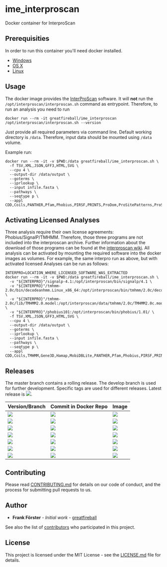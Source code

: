 # ime_interproscan
Docker container for InterproScan

## Prerequisities

In order to run this container you'll need docker installed.

* [Windows](https://docs.docker.com/windows/started)
* [OS X](https://docs.docker.com/mac/started/)
* [Linux](https://docs.docker.com/linux/started/)

## Usage

The docker image provides the
[InterProScan](https://www.ebi.ac.uk/interpro/download.html) software. It will **not** run the
`/opt/interproscan/interproscan.sh` command as entrypoint.  Therefore, to run an analysis you need to run

```
docker run --rm -it greatfireball/ime_interproscan /opt/interproscan/interproscan.sh --version
```

Just provide all required parameters via command line.
Default working directory is `/data`.
Therefore, input data should be mounted using `/data` volume.

Example run:

```
docker run --rm -it -v $PWD:/data greatfireball/ime_interproscan.sh \
  -f TSV,XML,JSON,GFF3,HTML,SVG \
  --cpu 4 \
  --output-dir /data/output \
  --goterms \
  --iprlookup \
  --input infile.fasta \
  --pathways \
  --seqtype p \
  --appl CDD,Coils,PANTHER,Pfam,Phobius,PIRSF,PRINTS,ProDom,ProSitePatterns,ProSiteProfiles,SFLD,SMART,SUPERFAMILY,TIGRFAM
```
## Activating Licensed Analyses
Three analysis require their own license agreements: Phobius/SignalP/TMHMM. Therefore, those three programs are not included into the interproscan archive. Further information about the download of those programs can be found at the [interproscan wiki](https://github.com/ebi-pf-team/interproscan/wiki/ActivatingLicensedAnalyses). All analysis can be activated by mounting the required software into the docker images as volumes. For example, the same interpro run as above, but with activated licensed Analyses can be run as follows:

```
INTERPRO=LOCATION_WHERE_LICENSED_SOFTWARE_WAS_EXTRACTED
docker run --rm -it -v $PWD:/data greatfireball/ime_interproscan.sh \
  -v "${INTERPRO}"/signalp-4.1:/opt/interproscan/bin/signalp/4.1 \
  -v "${INTERPRO}"/tmhmm-2.0c/bin/decodeanhmm.Linux_x86_64:/opt/interproscan/bin/tmhmm/2.0c/decodeanhmm \
  -v "${INTERPRO}"/tmhmm-2.0c/lib/TMHMM2.0.model:/opt/interproscan/data/tmhmm/2.0c/TMHMM2.0c.model \
  -v "${INTERPRO}"/phobius101:/opt/interproscan/bin/phobius/1.01/ \
  -f TSV,XML,JSON,GFF3,HTML,SVG \
  --cpu 4 \
  --output-dir /data/output \
  --goterms \
  --iprlookup \
  --input infile.fasta \
  --pathways \
  --seqtype p \
  --appl CDD,Coils,TMHMM,Gene3D,Hamap,MobiDBLite,PANTHER,Pfam,Phobius,PIRSF,PRINTS,ProDom,ProSitePatterns,ProSiteProfiles,SFLD,SignalP_EUK,SignalP_GRAM_NEGATIVE,SignalP_GRAM_POSITIVE,SMART,SUPERFAMILY,TIGRFAM
```

## Releases

The master branch contains a rolling release.  The develop branch is
used for further development.  Specific tags are used for different
releases. Latest release is
[![](https://images.microbadger.com/badges/version/greatfireball/ime_interproscan:v5.35-74.svg)](https://microbadger.com/images/greatfireball/ime_interproscan:v5.35-74 "Get your own version badge on microbadger.com").

| Version/Branch | Commit in Docker Repo | Image |
| -------------- | --------------------- | ----- |
| [![](https://images.microbadger.com/badges/version/greatfireball/ime_interproscan:master.svg)](https://microbadger.com/images/greatfireball/ime_interproscan:master "Get your own version badge on microbadger.com") | [![](https://images.microbadger.com/badges/commit/greatfireball/ime_interproscan:master.svg)](https://microbadger.com/images/greatfireball/ime_interproscan:master "Get your own commit badge on microbadger.com") | [![](https://images.microbadger.com/badges/image/greatfireball/ime_interproscan:master.svg)](https://microbadger.com/images/greatfireball/ime_interproscan:master "Get your own image badge on microbadger.com") |
| [![](https://images.microbadger.com/badges/version/greatfireball/ime_interproscan:develop.svg)](https://microbadger.com/images/greatfireball/ime_interproscan:develop  "Get your own version badge on microbadger.com") | [![](https://images.microbadger.com/badges/commit/greatfireball/ime_interproscan:develop.svg)](https://microbadger.com/images/greatfireball/ime_interproscan:develop "Get your own commit badge on microbadger.com") | [![](https://images.microbadger.com/badges/image/greatfireball/ime_interproscan:develop.svg)](https://microbadger.com/images/greatfireball/ime_interproscan:develop "Get your own image badge on microbadger.com") |
| [![](https://images.microbadger.com/badges/version/greatfireball/ime_interproscan:v5.35-74.svg)](https://microbadger.com/images/greatfireball/ime_interproscan:v5.35-74  "Get your own version badge on microbadger.com") | [![](https://images.microbadger.com/badges/commit/greatfireball/ime_interproscan:v5.35-74.svg)](https://microbadger.com/images/greatfireball/ime_interproscan:v5.35-74 "Get your own commit badge on microbadger.com") | [![](https://images.microbadger.com/badges/image/greatfireball/ime_interproscan:v5.35-74.svg)](https://microbadger.com/images/greatfireball/ime_interproscan:v5.34-73 "Get your own image badge on microbadger.com") |
| [![](https://images.microbadger.com/badges/version/greatfireball/ime_interproscan:v5.34-73.svg)](https://microbadger.com/images/greatfireball/ime_interproscan:v5.34-73  "Get your own version badge on microbadger.com") | [![](https://images.microbadger.com/badges/commit/greatfireball/ime_interproscan:v5.34-73.svg)](https://microbadger.com/images/greatfireball/ime_interproscan:v5.34-73 "Get your own commit badge on microbadger.com") | [![](https://images.microbadger.com/badges/image/greatfireball/ime_interproscan:v5.34-73.svg)](https://microbadger.com/images/greatfireball/ime_interproscan:v5.34-73 "Get your own image badge on microbadger.com") |
| [![](https://images.microbadger.com/badges/version/greatfireball/ime_interproscan:v5.33-72.svg)](https://microbadger.com/images/greatfireball/ime_interproscan:v5.33-72  "Get your own version badge on microbadger.com") | [![](https://images.microbadger.com/badges/commit/greatfireball/ime_interproscan:v5.33-72.svg)](https://microbadger.com/images/greatfireball/ime_interproscan:v5.33-72 "Get your own commit badge on microbadger.com") | [![](https://images.microbadger.com/badges/image/greatfireball/ime_interproscan:v5.33-72.svg)](https://microbadger.com/images/greatfireball/ime_interproscan:v5.33-72 "Get your own image badge on microbadger.com") |
| [![](https://images.microbadger.com/badges/version/greatfireball/ime_interproscan:v5.32-71.svg)](https://microbadger.com/images/greatfireball/ime_interproscan:v5.32-71  "Get your own version badge on microbadger.com") | [![](https://images.microbadger.com/badges/commit/greatfireball/ime_interproscan:v5.32-71.svg)](https://microbadger.com/images/greatfireball/ime_interproscan:v5.32-71 "Get your own commit badge on microbadger.com") | [![](https://images.microbadger.com/badges/image/greatfireball/ime_interproscan:v5.32-71.svg)](https://microbadger.com/images/greatfireball/ime_interproscan:v5.32-71 "Get your own image badge on microbadger.com") |
| [![](https://images.microbadger.com/badges/version/greatfireball/ime_interproscan:v5.27-66.svg)](https://microbadger.com/images/greatfireball/ime_interproscan:v5.27-66  "Get your own version badge on microbadger.com") | [![](https://images.microbadger.com/badges/commit/greatfireball/ime_interproscan:v5.27-66.svg)](https://microbadger.com/images/greatfireball/ime_interproscan:v5.27-66 "Get your own commit badge on microbadger.com") | [![](https://images.microbadger.com/badges/image/greatfireball/ime_interproscan:v5.27-66.svg)](https://microbadger.com/images/greatfireball/ime_interproscan:v5.27-66 "Get your own image badge on microbadger.com") |


## Contributing

Please read [CONTRIBUTING.md](CONTRIBUTING.md) for details on our code
of conduct, and the process for submitting pull requests to us.

## Author

- **Frank Förster** - *Initial work* - [greatfireball](https://github.com/greatfireball)

See also the list of
[contributors](https://github.com/greatfireball/ime_interproscan/contributors)
who participated in this project.

## License

This project is licensed under the MIT License - see the
[LICENSE.md](LICENSE.md) file for details.
